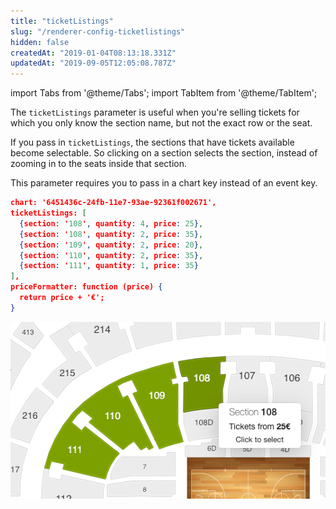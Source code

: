 ```yaml
---
title: "ticketListings"
slug: "/renderer-config-ticketlistings"
hidden: false
createdAt: "2019-01-04T08:13:18.331Z"
updatedAt: "2019-09-05T12:05:08.787Z"
---
```


import Tabs from '@theme/Tabs';
import TabItem from '@theme/TabItem';

The `ticketListings` parameter is useful when you're selling tickets for which you only know the section name, but not the exact row or the seat.

If you pass in `ticketListings`, the sections that have tickets available become selectable. So clicking on a section selects the section, instead of zooming in to the seats inside that section.

This parameter requires you to pass in a chart key instead of an event key.

```json
chart: '6451436c-24fb-11e7-93ae-92361f002671',
ticketListings: [
  {section: '108', quantity: 4, price: 25},
  {section: '108', quantity: 2, price: 35},
  {section: '109', quantity: 2, price: 20},
  {section: '110', quantity: 2, price: 35},
  {section: '111', quantity: 1, price: 35}
],
priceFormatter: function (price) {
  return price + '€';
}
```



![Screenshot 2019-01-04 at 09.15.55.png](/img/readme/Screenshot-2019-01-04-at-09.15.55.png)


